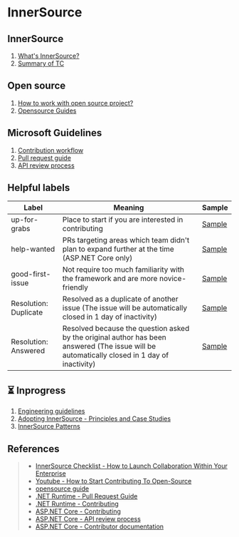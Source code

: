# InnerSource

## InnerSource
1. [What's InnerSource?](/InnerSource.md)
1. [Summary of TC](/Brief%20of%20TC.md)

## Open source
1. [How to work with open source project?](/OpensourceWorkflows.md)
1. [Opensource Guides](/OpensourceGuide.md)

## Microsoft Guidelines
1. [Contribution workflow](/MSContributionWorkflow.md)
1. [Pull request guide](/MSPullRequestGuide.md)
1. [API review process](/MSApiReviewProcess.md)

## Helpful labels
|Label|Meaning|Sample|
|--|--|--|
|up-for-grabs|Place to start if you are interested in contributing|[Sample](https://aka.ms/aspnet/helpwanted)|
|help-wanted|PRs targeting areas which team didn't plan to expand further at the time (ASP.NET Core only)|[Sample](https://github.com/dotnet/runtime/labels/up-for-grabs)|
|good-first-issue|Not require too much familiarity with the framework and are more novice-friendly|[Sample](https://aka.ms/aspnet/helpwanted)|
|Resolution: Duplicate|Resolved as a duplicate of another issue (The issue will be automatically closed in 1 day of inactivity)|[Sample](https://github.com/dotnet/aspnetcore/labels?q=Resolution)|
|Resolution: Answered|Resolved because the question asked by the original author has been answered (The issue will be automatically closed in 1 day of inactivity)|[Sample](https://github.com/dotnet/aspnetcore/labels?q=Resolution)|

## ⏳ Inprogress
1. [Engineering guidelines](https://github.com/dotnet/aspnetcore/wiki/Engineering-guidelines)
1. [Adopting InnerSource - Principles and Case Studies](https://innersourcecommons.org/documents/books/AdoptingInnerSource.pdf)
1. [InnerSource Patterns](https://patterns.innersourcecommons.org)

## References
> * [InnerSource Checklist - How to Launch Collaboration Within Your Enterprise](https://innersourcecommons.org/documents/books/InnerSourceChecklist.pdf)
> * [Youtube - How to Start Contributing To Open-Source](https://www.youtube.com/watch?v=wF9IUQlZ2Sk)
> * [opensource guide](https://opensource.guide)
> * [.NET Runtime - Pull Request Guide](https://github.com/dotnet/runtime/blob/main/docs/pr-guide.md)
> * [.NET Runtime - Contributing](https://github.com/dotnet/runtime/blob/main/CONTRIBUTING.md)
> * [ASP.NET Core - Contributing](https://github.com/dotnet/aspnetcore/blob/main/CONTRIBUTING.md)
> * [ASP.NET Core - API review process](https://github.com/dotnet/aspnetcore/blob/main/docs/APIReviewProcess.md)
> * [ASP.NET Core - Contributor documentation](https://github.com/dotnet/aspnetcore/blob/main/docs/README.md)
